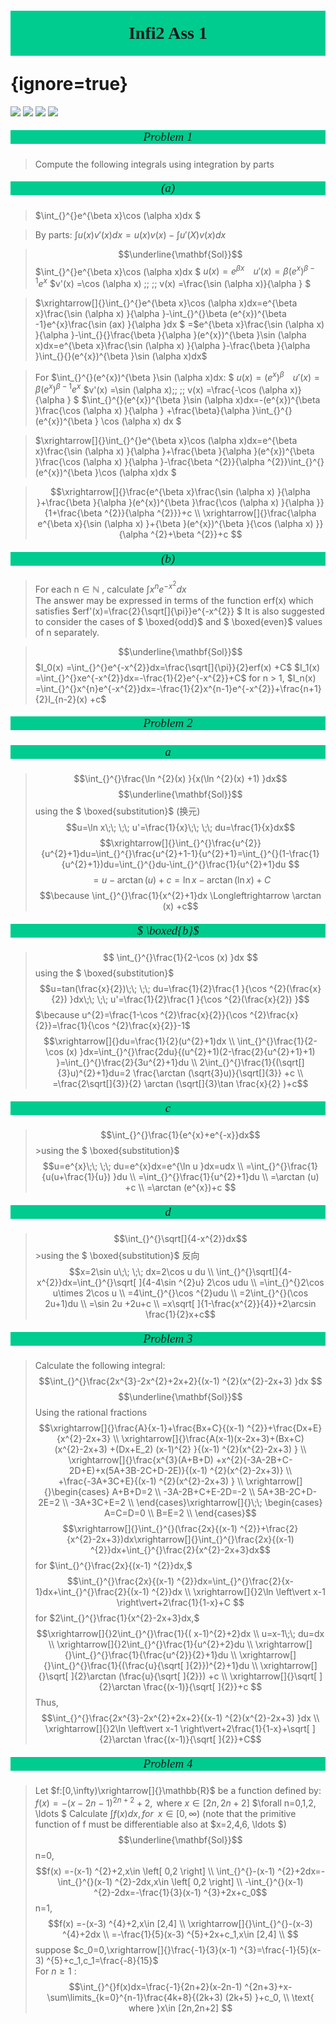 # <p style='text-align:center;font-family:Verdana;font-weight:600;background-color:#00cc8f;vertical-align:middle;padding:20px;margin-top:60px'>Infi2 Ass 1</p> {ignore=true}

[![](https://img.shields.io/badge/Yu%20Chen-chen11976%40gtiit.edu.cn-%2300FFFF)](chen11976@gtiit.edu.cn) [![](https://img.shields.io/badge/Code%20in-Latex%20--%20Katex-%23ffd700)]()  [![](https://img.shields.io/badge/Yu%20Chen-Home-%09%234169E1)](https://ferneychen.github.io) [![](https://img.shields.io/badge/Mozilla%20Public%20License-2.0-rgb(27%2C181%2C214))](https://www.mozilla.org/en-US/MPL/2.0/) 


##### <p style='text-align:center;font-size:19px;font-family:Verdana;font-weight:600;font-weight:1;background-color:#00cc8f;vertical-align:middle;padding:0px;margin-top:0px'>Problem 1</p>
>Compute the following integrals using integration by parts

##### <p style='text-align:center;font-size:19px;font-family:Verdana;font-weight:600;font-weight:1;background-color:#00cc8f;vertical-align:middle;padding:0px;margin-top:0px'>(a)</p>
>$\int_{}^{}e^{\beta x}\cos (\alpha x)dx  $ 

>By parts:
$\int_{}^{}u(x) v'(x) dx=u(x) v(x) -\int_{}^{}u'(X) v(x) dx$ 

>$$\underline{\mathbf{Sol}}$$ $\int_{}^{}e^{\beta x}\cos (\alpha x)dx $ 
$u(x) =e^{\beta x}\;\; \;\; u'(x) =\beta (e^{x})^{\beta -1}e^{x}$ 
$v'(x) =\cos (\alpha x) \;\; \;\; v(x) =\frac{\sin (\alpha x)}{\alpha }  $ 

>$\xrightarrow[]{}\int_{}^{}e^{\beta x}\cos (\alpha x)dx=e^{\beta x}\frac{\sin (\alpha x) }{\alpha }-\int_{}^{}\beta (e^{x})^{\beta -1}e^{x}\frac{\sin (ax) }{\alpha }dx  $ 
=$e^{\beta x}\frac{\sin (\alpha x) }{\alpha }-\int_{}{}\frac{\beta  }{\alpha  }(e^{x})^{\beta }\sin (\alpha x)dx=e^{\beta x}\frac{\sin (\alpha x) }{\alpha }-\frac{\beta  }{\alpha  }\int_{}{}(e^{x})^{\beta }\sin (\alpha x)dx$ 

>For $\int_{}^{}(e^{x})^{\beta }\sin (\alpha x)dx:  $ 
>$u(x) = (e^{x})^{\beta }\;\; \;\; u'(x) =\beta (e^{x})^{\beta -1}  e^{x}$ 
$v'(x) =\sin (\alpha x)\;\; \;\; v(x) =\frac{-\cos (\alpha x)}{\alpha }  $ 
>$\int_{}^{}(e^{x})^{\beta }\sin (\alpha x)dx=-(e^{x})^{\beta }\frac{\cos (\alpha x) }{\alpha } +\frac{\beta}{\alpha }\int_{}^{} (e^{x})^{\beta } \cos (\alpha x) dx $ 

>$\xrightarrow[]{}\int_{}^{}e^{\beta x}\cos (\alpha x)dx=e^{\beta x}\frac{\sin (\alpha x) }{\alpha }+\frac{\beta  }{\alpha  }(e^{x})^{\beta }\frac{\cos (\alpha   x) }{\alpha   }-\frac{\beta  ^{2}}{\alpha  ^{2}}\int_{}^{}(e^{x})^{\beta }\cos (\alpha x)dx    $ 

>$$\xrightarrow[]{}\frac{e^{\beta x}\frac{\sin (\alpha x) }{\alpha }+\frac{\beta  }{\alpha  }(e^{x})^{\beta }\frac{\cos (\alpha   x) }{\alpha   }}{1+\frac{\beta ^{2}}{\alpha ^{2}}}+c \\
\xrightarrow[]{}\frac{\alpha e^{\beta x}{\sin (\alpha x) }+{\beta  }(e^{x})^{\beta }{\cos (\alpha   x) }}{\alpha ^{2}+\beta ^{2}}+c $$


##### <p style='text-align:center;font-size:19px;font-family:Verdana;font-weight:600;font-weight:1;background-color:#00cc8f;vertical-align:middle;padding:0px;margin-top:0px'>(b)</p>

>For each n$\in \mathbb{N}$ , calculate $\int_{}^{}x^{n}e^{-x^{2}}dx$    
The answer may be expressed in terms of the function erf(x) which satisfies $erf'(x)=\frac{2}{\sqrt[]{\pi}}e^{-x^{2}} $
It is also suggested to consider the cases of $ \boxed{odd}$  and $ \boxed{even}$  values of n separately. 

>$$\underline{\mathbf{Sol}}$$ $I_0(x) =\int_{}^{}e^{-x^{2}}dx=\frac{\sqrt[]{\pi}}{2}erf(x) +C$ 
$I_1(x) =\int_{}^{}xe^{-x^{2}}dx=-\frac{1}{2}e^{-x^{2}}+C$ 
for n > 1,
$I_n(x) =\int_{}^{}x^{n}e^{-x^{2}}dx=-\frac{1}{2}x^{n-1}e^{-x^{2}}+\frac{n+1}{2}I_{n-2}(x) +c$ 


##### <p style='text-align:center;font-size:19px;font-family:Verdana;font-weight:600;font-weight:1;background-color:#00cc8f;vertical-align:middle;padding:0px;margin-top:0px'>Problem 2</p>

##### <p style='text-align:center;font-size:19px;font-family:Verdana;font-weight:600;font-weight:1;background-color:#00cc8f;vertical-align:middle;padding:0px;margin-top:0px'>a</p>
>$$\int_{}^{}\frac{\ln ^{2}(x) }{x(\ln ^{2}(x) +1) }dx$$   $$\underline{\mathbf{Sol}}$$ using the $ \boxed{substitution}$ (换元)
>$$u=\ln x\;\; \;\; u'=\frac{1}{x}\;\; \;\; du=\frac{1}{x}dx$$ $$\xrightarrow[]{}\int_{}^{}\frac{u^{2}}{u^{2}+1}du=\int_{}^{}\frac{u^{2}+1-1}{u^{2}+1}=\int_{}^{}(1-\frac{1}{u^{2}+1})du=\int_{}^{}du-\int_{}^{}\frac{1}{u^{2}+1}du $$ $$=u-\arctan (u) +c=\ln x-\arctan (\ln x)+C $$$$\because \int_{}^{}\frac{1}{x^{2}+1}dx \Longleftrightarrow \arctan (x) +c$$ 


##### <p style='text-align:center;font-size:19px;font-family:Verdana;font-weight:600;font-weight:1;background-color:#00cc8f;vertical-align:middle;padding:0px;margin-top:0px'>$ \boxed{b}$ </p>
>$$ \int_{}^{}\frac{1}{2-\cos (x) }dx $$ using the $ \boxed{substitution}$ 
$$u=tan(\frac{x}{2})\;\; \;\; du=\frac{1}{2}\frac{1 }{\cos ^{2}(\frac{x}{2}) }dx\;\; \;\; u'=\frac{1}{2}\frac{1 }{\cos ^{2}(\frac{x}{2}) }$$ $\because u^{2}=\frac{1-\cos ^{2}\frac{x}{2}}{\cos ^{2}\frac{x}{2}}=\frac{1}{\cos ^{2}\frac{x}{2}}-1$$$\xrightarrow[]{}du=\frac{1}{2}(u^{2}+1)dx  \\
\int_{}^{}\frac{1}{2-\cos (x) }dx=\int_{}^{}\frac{2du}{(u^{2}+1)(2-\frac{2}{u^{2}+1}+1) }=\int_{}^{}\frac{2}{3u^{2}+1}du \\
2\int_{}^{}\frac{1}{(\sqrt[]{3}u)^{2}+1}du=2 \frac{\arctan (\sqrt{3}u)}{\sqrt[]{3}} +c  \\
=\frac{2\sqrt[]{3}}{2} \arctan (\sqrt[]{3}\tan \frac{x}{2} )+c$$ 


##### <p style='text-align:center;font-size:19px;font-family:Verdana;font-weight:600;font-weight:1;background-color:#00cc8f;vertical-align:middle;padding:0px;margin-top:0px'>c</p>
>$$\int_{}^{}\frac{1}{e^{x}+e^{-x}}dx$$ >using the $ \boxed{substitution}$ 
$$u=e^{x}\;\; \;\; du=e^{x}dx=e^{\ln u  }dx=udx \\
=\int_{}^{}\frac{1}{u(u+\frac{1}{u}) }du \\
=\int_{}^{}\frac{1}{u^{2}+1}du \\
=\arctan (u) +c \\
=\arctan (e^{x})+c $$ 


##### <p style='text-align:center;font-size:19px;font-family:Verdana;font-weight:600;font-weight:1;background-color:#00cc8f;vertical-align:middle;padding:0px;margin-top:0px'>d</p>

>$$\int_{}^{}\sqrt[]{4-x^{2}}dx$$  >using the $ \boxed{substitution}$ 反向 
>$$x=2\sin u\;\; \;\; dx=2\cos u du \\
\int_{}^{}\sqrt[]{4-x^{2}}dx=\int_{}^{}\sqrt[ ]{4-4\sin ^{2}u} 2\cos udu \\
=\int_{}^{}2\cos u\times 2\cos u \\
=4\int_{}^{}\cos ^{2}udu \\
=2\int_{}^{}(\cos 2u+1)du \\
=\sin 2u  +2u+c \\
=x\sqrt[ ]{1-\frac{x^{2}}{4}}+2\arcsin \frac{1}{2}x+c$$ 


##### <p style='text-align:center;font-size:19px;font-family:Verdana;font-weight:600;font-weight:1;background-color:#00cc8f;vertical-align:middle;padding:0px;margin-top:0px'>Problem 3</p>
>Calculate the following integral:
$$\int_{}^{}\frac{2x^{3}-2x^{2}+2x+2}{(x-1) ^{2}(x^{2}-2x+3) }dx $$$$\underline{\mathbf{Sol}}$$  Using the rational fractions
$$\xrightarrow[]{}\frac{A}{x-1}+\frac{Bx+C}{(x-1) ^{2}}+\frac{Dx+E}{x^{2}-2x+3} \\
\xrightarrow[]{}\frac{A(x-1)(x-2x+3)+(Bx+C)(x^{2}-2x+3) +(Dx+E_2) (x-1)^{2}  }{(x-1) ^{2}(x^{2}-2x+3) } \\
\xrightarrow[]{}\frac{x^{3}(A+B+D) +x^{2}(-3A-2B+C-2D+E)+x(5A+3B-2C+D-2E)}{(x-1) ^{2}(x^{2}-2x+3)} \\
+\frac{-3A+3C+E}{(x-1) ^{2}(x^{2}-2x+3) } \\
\xrightarrow[]{}\begin{cases}
    A+B+D=2 \\
    -3A-2B+C+E-2D=-2 \\
    5A+3B-2C+D-2E=2 \\
    -3A+3C+E=2 \\
\end{cases}\xrightarrow[]{}\;\; \begin{cases}
    A=C=D=0 \\
    B=E=2 \\
\end{cases}$$ $$\xrightarrow[]{}\int_{}^{}(\frac{2x}{(x-1) ^{2}}+\frac{2}{x^{2}-2x+3})dx\xrightarrow[]{}\int_{}^{}\frac{2x}{(x-1) ^{2}}dx+\int_{}^{}\frac{2}{x^{2}-2x+3}dx$$ for $\int_{}^{}\frac{2x}{(x-1) ^{2}}dx,$ 
$$\int_{}^{}\frac{2x}{(x-1) ^{2}}dx=\int_{}^{}\frac{2}{x-1}dx+\int_{}^{}\frac{2}{(x-1) ^{2}}dx \\
\xrightarrow[]{}2\ln \left\vert x-1 \right\vert+2\frac{1}{1-x}+C $$ for $2\int_{}^{}\frac{1}{x^{2}-2x+3}dx,$ $$\xrightarrow[]{}2\int_{}^{}\frac{1}{( x-1)^{2}+2}dx \\
u=x-1\;\; du=dx \\
\xrightarrow[]{}2\int_{}^{}\frac{1}{u^{2}+2}du \\
\xrightarrow[]{}\int_{}^{}\frac{1}{\frac{u^{2}}{2}+1}du \\
\xrightarrow[]{}\int_{}^{}\frac{1}{(\frac{u}{\sqrt[ ]{2}})^{2}+1}du \\
\xrightarrow[]{}\sqrt[ ]{2}\arctan (\frac{u}{\sqrt[ ]{2}}) +c \\
\xrightarrow[]{}\sqrt[ ]{2}\arctan \frac{(x-1)}{\sqrt[ ]{2}}+c $$Thus,$$\int_{}^{}\frac{2x^{3}-2x^{2}+2x+2}{(x-1) ^{2}(x^{2}-2x+3) }dx  \\
\xrightarrow[]{}2\ln \left\vert x-1 \right\vert+2\frac{1}{1-x}+\sqrt[ ]{2}\arctan \frac{(x-1)}{\sqrt[ ]{2}}+C$$ 


##### <p style='text-align:center;font-size:19px;font-family:Verdana;font-weight:600;font-weight:1;background-color:#00cc8f;vertical-align:middle;padding:0px;margin-top:0px'>Problem 4</p>
>Let $f:[0,\infty)\xrightarrow[]{}\mathbb{R}$  be a function defined by:
$f(x) =-(x-2n-1) ^{2n+2}+2,\text{ where }x\in [2n,2n+2]$ $\forall n=0,1,2, \ldots $
Calculate $\int_{}^{}f(x) dx,for\;\; x\in [0,\infty)$
(note that the primitive function of f must be differentiable also at $x=2,4,6, \ldots $) 
$$\underline{\mathbf{Sol}}$$n=0,
$$f(x) =-(x-1) ^{2}+2,x\in \left[ 0,2 \right] \\
\int_{}^{}-(x-1) ^{2}+2dx=-\int_{}^{}(x-1) ^{2}-2dx,x\in \left[ 0,2 \right] \\
-\int_{}^{}(x-1) ^{2}-2dx=-\frac{1}{3}(x-1) ^{3}+2x+c_0$$ n=1,$$f(x) =-(x-3) ^{4}+2,x\in [2,4] \\
\xrightarrow[]{}\int_{}^{}-(x-3) ^{4}+2dx \\
=-\frac{1}{5}(x-3) ^{5}+2x+c_1,x\in [2,4] \\
$$suppose $c_0=0,\xrightarrow[]{}\frac{-1}{3}(x-1) ^{3}=\frac{-1}{5}(x-3) ^{5}+c_1,c_1=\frac{-8}{15}$  
For $n\geq 1$ :
$$\int_{}^{}f(x)dx=\frac{-1}{2n+2}(x-2n-1) ^{2n+3}+x-\sum\limits_{k=0}^{n-1}\frac{4k+8}{(2k+3) (2k+5) }+c_0, \\
\text{ where }x\in [2n,2n+2] $$ 


